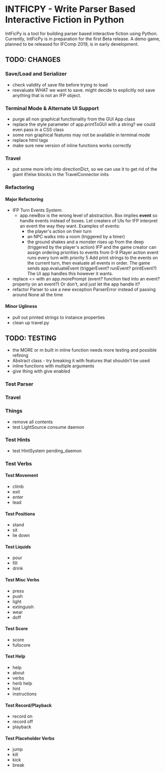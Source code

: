 # INTFICPY - Write Parser Based Interactive Fiction in Python
IntFicPy is a tool for building parser based interactive fiction using Python. Currently, IntFicPy is in preparation for the first Beta release. A demo game, planned to be released for IFComp 2019, is in early development.

## TODO: CHANGES

### Save/Load and Serializer
+ check validity of save file before trying to load
+ reevaluate WHAT we want to save. might decide to explicitly not save anything that is
  not an IFP object.

### Terminal Mode & Alternate UI Support
+ purge all non graphical functionality from the GUI App class
+ replace the style parameter of app.printToGUI with a string? we could even pass in a
  CSS class
+ some non graphical features may not be available in terminal mode
+ replace html tags
+ make sure new version of inline functions works correctly

### Travel
+ put some more info into directionDict, so we can use it to get rid of the giant
  if/else blocks in the TravelConnector inits

### Refactoring
#### Major Refactoring
+ IFP Turn Events System:
  - app.newBox is the wrong level of abstraction.
    Box implies **event** so handle events instead of boxes. Let creaters of UIs for
    IFP interpret an event the way they want.
    Examples of events:
    - the player's action on their turn
    - an NPC walks into a room (triggered by a timer)
    - the ground shakes and a monster rises up from the deep (triggered by the player's action)
    IFP and the game creator can assign ordering priorities to events from 0-9
    Player action event runs every turn with priority 5
    Add print strings to the events on the current turn, then evaluate all events in order.
    The game sends app.evaluateEvent (triggerEvent? runEvent? printEvent?)
    The UI app handles this however it wants.
+ replace <<m>> with an app.morePrompt (event? function tied into an event? property on an event?)
  Or don't, and just let the app handle it?
+ refactor Parser to use a new exception ParserError instead of passing around None all the time

#### Minor Ugliness
+ pull out printed strings to instance properties
+ clean up travel.py


## TODO: TESTING
+ the MORE or m built in inline function needs more testing and possible refining
+ Abstract class - try breaking it with features that shouldn't be used
+ inline functions with multiple arguments
+ give thing with give enabled

### Test Parser

### Travel

### Things
+ remove all contents
+ test LightSource consume daemon

### Test Hints
+ test HintSystem pending_daemon

### Test Verbs
#### Test Movement
+ climb
+ exit
+ enter
+ lead
#### Test Positions
+ stand
+ sit
+ lie down
#### Test Liquids
+ pour
+ fill
+ drink
#### Test Misc Verbs
+ press
+ push
+ light
+ extinguish
+ wear
+ doff
#### Test Score
+ score
+ fullscore
#### Test Help
+ help
+ about
+ verbs
+ herb help
+ hint
+ instructions
#### Test Record/Playback
+ record on
+ record off
+ playback
#### Test Placeholder Verbs
+ jump
+ kill
+ kick
+ break

